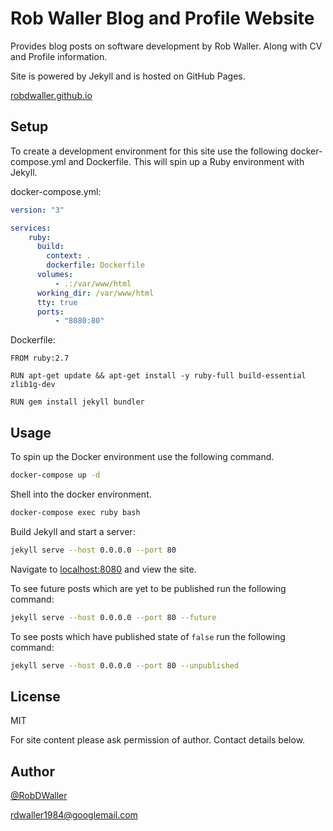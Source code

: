 # Rob Waller Blog and Profile Website

Provides blog posts on software development by Rob Waller. Along with CV and Profile information.

Site is powered by Jekyll and is hosted on GitHub Pages.

[robdwaller.github.io](http://robdwaller.github.io)

## Setup

To create a development environment for this site use the following docker-compose.yml and Dockerfile. This will spin up a Ruby environment with Jekyll.

docker-compose.yml:
```yml
version: "3"

services:
    ruby:
      build:
        context: .
        dockerfile: Dockerfile
      volumes:
          - .:/var/www/html
      working_dir: /var/www/html
      tty: true
      ports:
          - "8080:80"
```

Dockerfile:
```
FROM ruby:2.7

RUN apt-get update && apt-get install -y ruby-full build-essential zlib1g-dev

RUN gem install jekyll bundler
```

## Usage

To spin up the Docker environment use the following command.

```bash
docker-compose up -d
```

Shell into the docker environment.

```bash
docker-compose exec ruby bash
```

Build Jekyll and start a server:

```bash
jekyll serve --host 0.0.0.0 --port 80
```

Navigate to [localhost:8080](http://localhost:8080/) and view the site.

To see future posts which are yet to be published run the following command:

```bash
jekyll serve --host 0.0.0.0 --port 80 --future
```

To see posts which have published state of `false` run the following command:

```bash
jekyll serve --host 0.0.0.0 --port 80 --unpublished
```

## License

MIT

For site content please ask permission of author. Contact details below.

## Author

[@RobDWaller](https://twitter.com/RobDWaller)

rdwaller1984@googlemail.com